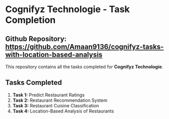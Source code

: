# Cognifyz Technologie - Task Completion

## Github Repository: https://github.com/Amaan9136/cognifyz-tasks-with-location-based-analysis

This repository contains all the tasks completed for **Cognifyz Technologie**.

## Tasks Completed

1. **Task 1:** Predict Restaurant Ratings
2. **Task 2:** Restaurant Recommendation System
3. **Task 3:** Restaurant Cuisine Classification
4. **Task 4:** Location-Based Analysis of Restaurants